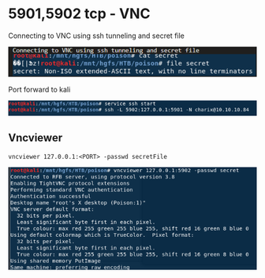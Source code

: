 # 5901,5902 tcp - VNC

Connecting to VNC using ssh tunneling and secret file

![](../.gitbook/assets/image%20%2818%29.png)

Port forward to kali

![](../.gitbook/assets/image%20%2817%29.png)

## Vncviewer

```text
vncviewer 127.0.0.1:<PORT> -passwd secretFile
```

![](../.gitbook/assets/image%20%2824%29.png)

